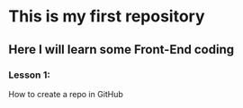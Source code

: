 # This is my first repository
## Here I will learn some Front-End coding
### Lesson 1:
 How to create a repo in GitHub
